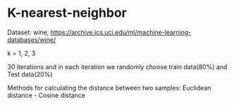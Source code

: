 # K-nearest-neighbor

Dataset: wine, https://archive.ics.uci.edu/ml/machine-learning-databases/wine/

k = 1, 2, 3

30 iterations and in each iteration we randomly choose train data(80%) and Test data(20%) 

Methods for calculating the distance between two samples: Euclidean distance - Cosine distance
